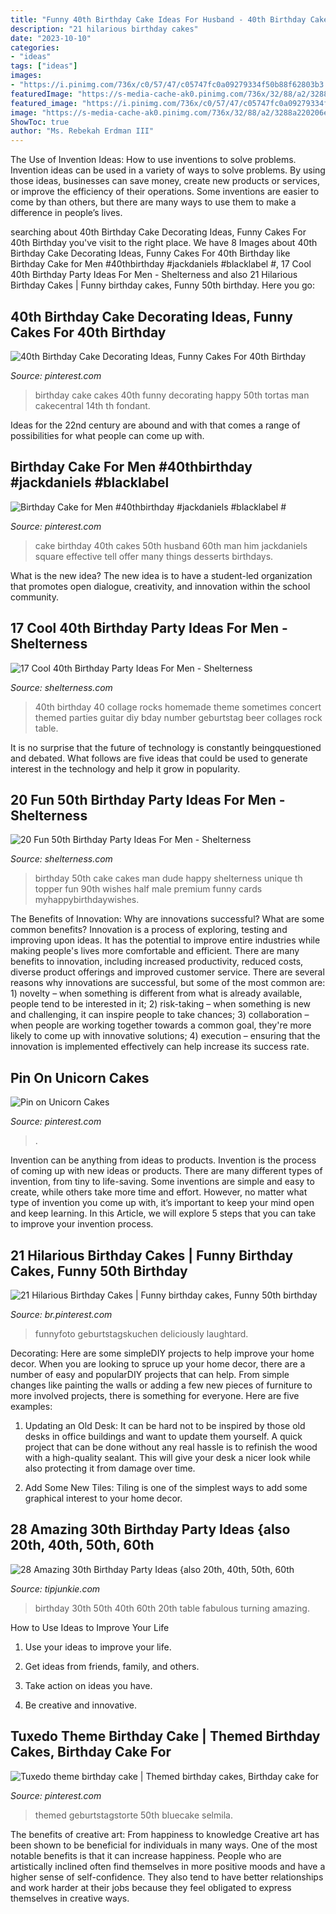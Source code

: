 ```yaml
---
title: "Funny 40th Birthday Cake Ideas For Husband - 40th Birthday Cake Decorating Ideas, Funny Cakes For 40th Birthday"
description: "21 hilarious birthday cakes"
date: "2023-10-10"
categories:
- "ideas"
tags: ["ideas"]
images:
- "https://i.pinimg.com/736x/c0/57/47/c05747fc0a09279334f50b88f62803b3.jpg"
featuredImage: "https://s-media-cache-ak0.pinimg.com/736x/32/88/a2/3288a220206e12cb494dfdb7cd37883e--th-cake-th-birthday-cakes.jpg"
featured_image: "https://i.pinimg.com/736x/c0/57/47/c05747fc0a09279334f50b88f62803b3.jpg"
image: "https://s-media-cache-ak0.pinimg.com/736x/32/88/a2/3288a220206e12cb494dfdb7cd37883e--th-cake-th-birthday-cakes.jpg"
ShowToc: true
author: "Ms. Rebekah Erdman III"
---
```



The Use of Invention Ideas: How to use inventions to solve problems.
Invention ideas can be used in a variety of ways to solve problems. By using those ideas, businesses can save money, create new products or services, or improve the efficiency of their operations. Some inventions are easier to come by than others, but there are many ways to use them to make a difference in people’s lives.

	

		
searching about 40th Birthday Cake Decorating Ideas, Funny Cakes For 40th Birthday you've visit to the right place. We have 8 Images about 40th Birthday Cake Decorating Ideas, Funny Cakes For 40th Birthday like Birthday Cake for Men #40thbirthday #jackdaniels #blacklabel #, 17 Cool 40th Birthday Party Ideas For Men - Shelterness and also 21 Hilarious Birthday Cakes | Funny birthday cakes, Funny 50th birthday. Here you go:
		
    
## 40th Birthday Cake Decorating Ideas, Funny Cakes For 40th Birthday

<img loading=lazy src="https://s-media-cache-ak0.pinimg.com/736x/32/88/a2/3288a220206e12cb494dfdb7cd37883e--th-cake-th-birthday-cakes.jpg" onerror="this.onerror=null;this.src='https://tse4.mm.bing.net/th?id=OIP.NWccq6pzPjB65wMnXSe3QgHaLE&amp;pid=15.1';" alt="40th Birthday Cake Decorating Ideas, Funny Cakes For 40th Birthday">

_Source: pinterest.com_

>birthday cake cakes 40th funny decorating happy 50th tortas man cakecentral 14th th fondant. 

	

Ideas for the 22nd century are abound and with that comes a range of possibilities for what people can come up with.

    
## Birthday Cake For Men #40thbirthday #jackdaniels #blacklabel #

<img loading=lazy src="https://i.pinimg.com/736x/4e/e1/15/4ee11552e588e2913034f7628b6ac27f.jpg" onerror="this.onerror=null;this.src='https://tse2.mm.bing.net/th?id=OIP.WPONKpzLGAE6-Au9GZmAbwHaJ3&amp;pid=15.1';" alt="Birthday Cake for Men #40thbirthday #jackdaniels #blacklabel #">

_Source: pinterest.com_

>cake birthday 40th cakes 50th husband 60th man him jackdaniels square effective tell offer many things desserts birthdays. 

	

What is the new idea?
The new idea is to have a student-led organization that promotes open dialogue, creativity, and innovation within the school community.

    
## 17 Cool 40th Birthday Party Ideas For Men - Shelterness

<img loading=lazy src="http://i.shelterness.com/2017/02/03-40th-birthday-photo-collage-with-a-guitar.jpg" onerror="this.onerror=null;this.src='https://tse4.mm.bing.net/th?id=OIP.HF4zwLBf3cGvYmB6seX3aQHaKr&amp;pid=15.1';" alt="17 Cool 40th Birthday Party Ideas For Men - Shelterness">

_Source: shelterness.com_

>40th birthday 40 collage rocks homemade theme sometimes concert themed parties guitar diy bday number geburtstag beer collages rock table. 

	

It is no surprise that the future of technology is constantly beingquestioned and debated. What follows are five ideas that could be used to generate interest in the technology and help it grow in popularity.

    
## 20 Fun 50th Birthday Party Ideas For Men - Shelterness

<img loading=lazy src="https://i.shelterness.com/2017/02/15-50th-birthday-cake-vintage-dude-for-a-man.jpg" onerror="this.onerror=null;this.src='https://tse3.mm.bing.net/th?id=OIP.vYP4U5uZzJqbsIBEFSXSXAHaJ4&amp;pid=15.1';" alt="20 Fun 50th Birthday Party Ideas For Men - Shelterness">

_Source: shelterness.com_

>birthday 50th cake cakes man dude happy shelterness unique th topper fun 90th wishes half male premium funny cards myhappybirthdaywishes. 

	

The Benefits of Innovation: Why are innovations successful? What are some common benefits?
Innovation is a process of exploring, testing and improving upon ideas. It has the potential to improve entire industries while making people's lives more comfortable and efficient. There are many benefits to innovation, including increased productivity, reduced costs, diverse product offerings and improved customer service.
There are several reasons why innovations are successful, but some of the most common are: 1) novelty – when something is different from what is already available, people tend to be interested in it; 2) risk-taking – when something is new and challenging, it can inspire people to take chances; 3) collaboration – when people are working together towards a common goal, they're more likely to come up with innovative solutions; 4) execution – ensuring that the innovation is implemented effectively can help increase its success rate.

    
## Pin On Unicorn Cakes

<img loading=lazy src="https://i.pinimg.com/736x/1d/f6/e8/1df6e8aade43a179d9d97faee98a0637.jpg" onerror="this.onerror=null;this.src='https://tse3.mm.bing.net/th?id=OIP.ggTqNqj3n1tkt94YkKh6MgHaJ3&amp;pid=15.1';" alt="Pin on Unicorn Cakes">

_Source: pinterest.com_

>. 

	

Invention can be anything from ideas to products.
Invention is the process of coming up with new ideas or products. There are many different types of invention, from tiny to life-saving. Some inventions are simple and easy to create, while others take more time and effort. However, no matter what type of invention you come up with, it’s important to keep your mind open and keep learning. In this Article, we will explore 5 steps that you can take to improve your invention process.

    
## 21 Hilarious Birthday Cakes | Funny Birthday Cakes, Funny 50th Birthday

<img loading=lazy src="https://i.pinimg.com/736x/c0/57/47/c05747fc0a09279334f50b88f62803b3.jpg" onerror="this.onerror=null;this.src='https://tse2.mm.bing.net/th?id=OIP.Nhl5pVSzQ60PzMp4oSe5sgHaFq&amp;pid=15.1';" alt="21 Hilarious Birthday Cakes | Funny birthday cakes, Funny 50th birthday">

_Source: br.pinterest.com_

>funnyfoto geburtstagskuchen deliciously laughtard. 

	

Decorating: Here are some simpleDIY projects to help improve your home decor.
When you are looking to spruce up your home decor, there are a number of easy and popularDIY projects that can help. From simple changes like painting the walls or adding a few new pieces of furniture to more involved projects, there is something for everyone. Here are five examples:
1. Updating an Old Desk: It can be hard not to be inspired by those old desks in office buildings and want to update them yourself. A quick project that can be done without any real hassle is to refinish the wood with a high-quality sealant. This will give your desk a nicer look while also protecting it from damage over time.

2. Add Some New Tiles: Tiling is one of the simplest ways to add some graphical interest to your home decor.

    
## 28 Amazing 30th Birthday Party Ideas {also 20th, 40th, 50th, 60th

<img loading=lazy src="https://cdn.tipjunkie.com/wp-content/uploads/cache/7c/36/7c36568d326abd1670f793811aac8f41.jpg" onerror="this.onerror=null;this.src='https://tse2.mm.bing.net/th?id=OIP.ZtxZvpdWYTb6Xjh8j7_KkQHaJ3&amp;pid=15.1';" alt="28 Amazing 30th Birthday Party Ideas {also 20th, 40th, 50th, 60th">

_Source: tipjunkie.com_

>birthday 30th 50th 40th 60th 20th table fabulous turning amazing. 

	

How to Use Ideas to Improve Your Life
1. Use your ideas to improve your life.
2. Get ideas from friends, family, and others.

3. Take action on ideas you have.

4. Be creative and innovative.

    
## Tuxedo Theme Birthday Cake | Themed Birthday Cakes, Birthday Cake For

<img loading=lazy src="https://i.pinimg.com/736x/fc/cd/cd/fccdcd333df92e25714f52f99eaaa0cd.jpg" onerror="this.onerror=null;this.src='https://tse2.mm.bing.net/th?id=OIP.RF43alP2FnJbkOg-9-PNGAHaJ3&amp;pid=15.1';" alt="Tuxedo theme birthday cake | Themed birthday cakes, Birthday cake for">

_Source: pinterest.com_

>themed geburtstagstorte 50th bluecake selmila. 

	

The benefits of creative art: From happiness to knowledge
Creative art has been shown to be beneficial for individuals in many ways. One of the most notable benefits is that it can increase happiness. People who are artistically inclined often find themselves in more positive moods and have a higher sense of self-confidence. They also tend to have better relationships and work harder at their jobs because they feel obligated to express themselves in creative ways.

